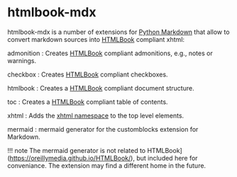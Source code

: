 # htmlbook-mdx

htmlbook-mdx is a number of extensions for [Python Markdown](https://python-markdown.github.io) that allow to convert markdown sources into [HTMLBook](https://oreillymedia.github.io/HTMLBook/) compliant xhtml:

admonition
:   Creates [HTMLBook](https://oreillymedia.github.io/HTMLBook/) compliant admonitions, e.g., notes or warnings.

checkbox
:   Creates [HTMLBook](https://oreillymedia.github.io/HTMLBook/) compliant checkboxes.

htmlbook
:   Creates a [HTMLBook](https://oreillymedia.github.io/HTMLBook/) compliant document structure.

toc
:   Creates a [HTMLBook](https://oreillymedia.github.io/HTMLBook/) compliant table of contents.

xhtml
:   Adds the [xhtml namespace](http://www.w3.org/1999/xhtml) to the top level elements.

mermaid
:   mermaid generator for the customblocks extension for Markdown.

!!! note
    The mermaid generator is not related to HTMLBook](https://oreillymedia.github.io/HTMLBook/), but included here for conveniance. The extension may find a different home in the future.